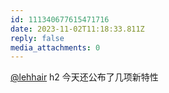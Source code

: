 ```yaml
---
id: 111340677615471716
date: 2023-11-02T11:18:33.811Z
reply: false
media_attachments: 0
---
```


[@lehhair](https://misskey.lehhair.net/@lehhair) h2 今天还公布了几项新特性

